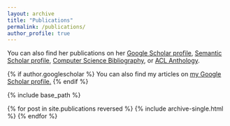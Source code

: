 ```yaml
---
layout: archive
title: "Publications"
permalink: /publications/
author_profile: true
---
```


You can also find her publications on her [Google Scholar profile](https://scholar.google.com/citations?user=RGsMgZA4H78C), [Semantic Scholar profile](https://www.semanticscholar.org/author/1790227), [Computer Science Bibliography](https://dblp.org/pid/05/6735), or [ACL Anthology](https://aclweb.org/anthology/people/x/xuan-jing-huang/).

{% if author.googlescholar %}
  You can also find my articles on <u><a href="{{author.googlescholar}}">my Google Scholar profile</a>.</u>
{% endif %}

{% include base_path %}

{% for post in site.publications reversed %}
  {% include archive-single.html %}
{% endfor %}
